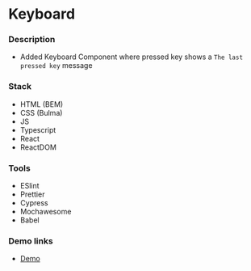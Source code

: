 # Keyboard

### Description

- Added Keyboard Component where pressed key shows a `The last pressed key` message

### Stack

- HTML (BEM)
- CSS (Bulma)
- JS
- Typescript
- React
- ReactDOM

### Tools

- ESlint
- Prettier
- Cypress
- Mochawesome
- Babel

### Demo links

- [Demo](https://AndriiZakharenko.github.io/keyboard/)
